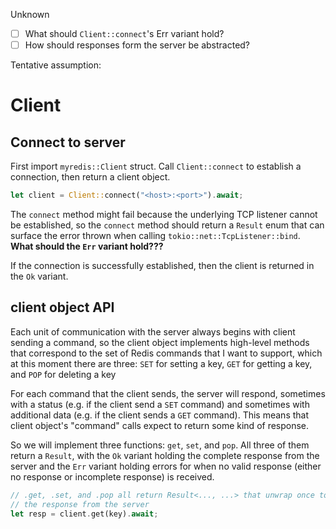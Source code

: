 Unknown
- [ ] What should `Client::connect`'s Err variant hold?
- [ ] How should responses form the server be abstracted?

Tentative assumption:

# Client
## Connect to server
First import `myredis::Client` struct. Call `Client::connect` to establish a connection, then return a client object.

```rust
let client = Client::connect("<host>:<port>").await;
```

The `connect` method might fail because the underlying TCP listener cannot be established, so the `connect` method should return a `Result` enum that can surface the error thrown when calling `tokio::net::TcpListener::bind`. **What should the `Err` variant hold???**

If the connection is successfully established, then the client is returned in the `Ok` variant.

## client object API
Each unit of communication with the server always begins with client sending a command, so the client object implements high-level methods that correspond to the set of Redis commands that I want to support, which at this moment there are three: `SET` for setting a key, `GET` for getting a key, and `POP` for deleting a key

For each command that the client sends, the server will respond, sometimes with a status (e.g. if the client send a `SET` command) and sometimes with additional data (e.g. if the client sends a `GET` command). This means that client object's "command" calls expect to return some kind of response.

So we will implement three functions: `get`, `set`, and `pop`. All three of them return a `Result`, with the `Ok` variant holding the complete response from the server and the `Err` variant holding errors for when no valid response (either no response or incomplete response) is received.

```rust
// .get, .set, and .pop all return Result<..., ...> that unwrap once to get
// the response from the server
let resp = client.get(key).await;
```
